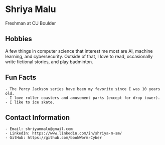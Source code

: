 # Shriya Malu
Freshman at CU Boulder

## Hobbies
A few things in computer science that interest me most are AI, machine learning, and cybersecurity. Outside of that, I love to read, occasionally write fictional stories, and play badminton.

## Fun Facts
    - The Percy Jackson series have been my favorite since I was 10 years old.
    - I love roller coasters and amusement parks (except for drop tower).
    - I like to ice skate.

## Contact Information
    - Email: shriyammalu@gmail.com
    - LinkedIn: https://www.linkedin.com/in/shriya-m-sm/
    - GitHub: https://github.com/bookWorm-Cyber

